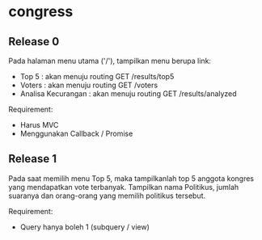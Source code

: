 # congress

## Release 0
Pada halaman menu utama ('/'), tampilkan menu berupa link:
  * Top 5 : akan menuju routing GET /results/top5
  * Voters : akan menuju routing GET /voters
  * Analisa Kecurangan : akan menuju routing GET /results/analyzed

Requirement:
  * Harus MVC
  * Menggunakan Callback / Promise

## Release 1
Pada saat memilih menu Top 5, maka tampilkanlah top 5 anggota kongres yang mendapatkan vote terbanyak.
Tampilkan nama Politikus, jumlah suaranya dan orang-orang yang memilih politikus tersebut.

Requirement:
  * Query hanya boleh 1 (subquery / view)